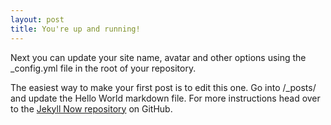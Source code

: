 ```yaml
---
layout: post
title: You're up and running!
---
```


Next you can update your site name, avatar and other options using the _config.yml file in the root of your repository.

The easiest way to make your first post is to edit this one. Go into /_posts/ and update the Hello World markdown file. For more instructions head over to the [Jekyll Now repository](https://github.com/barryclark/jekyll-now) on GitHub.

